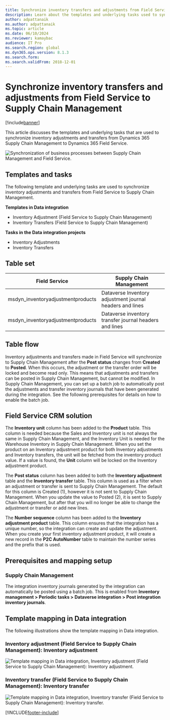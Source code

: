 ```yaml
---
title: Synchronize inventory transfers and adjustments from Field Service to Supply Chain Management
description: Learn about the templates and underlying tasks used to synchronize inventory transfers from Dynamics 365 Supply Chain Management to Dynamics 365 Field Service.
author: adpattanaik
ms.author: adpattanaik
ms.topic: article
ms.date: 06/10/2024
ms.reviewer: kamaybac
audience: IT Pro 
ms.search.region: global
ms.dyn365.ops.version: 8.1.3
ms.search.form: 
ms.search.validFrom: 2018-12-01
---
```


# Synchronize inventory transfers and adjustments from Field Service to Supply Chain Management

[!include[banner](../../../finance/includes/banner.md)]



This article discusses the templates and underlying tasks that are used to synchronize inventory adjustments and transfers from Dynamics 365 Supply Chain Management to Dynamics 365 Field Service.

![Synchronization of business processes between Supply Chain Management and Field Service.](../../../supply-chain/sales-marketing/media/FSTransAdjOW.png)

## Templates and tasks
The following template and underlying tasks are used to synchronize inventory adjustments and transfers from Field Service to Supply Chain Management.

**Templates in Data integration**
- Inventory Adjustment (Field Service to Supply Chain Management)
- Inventory Transfers (Field Service to Supply Chain Management)

**Tasks in the Data integration projects**
- Inventory Adjustments
- Inventory Transfers

## Table set
| Field Service                     | Supply Chain Management                          |
|-----------------------------------|----------------------------------------------------|
| msdyn_inventoryadjustmentproducts | Dataverse Inventory adjustment journal headers and lines |
| msdyn_inventoryadjustmentproducts | Dataverse inventory transfer journal headers and lines   |

## Table flow
Inventory adjustments and transfers made in Field Service will synchronize to Supply Chain Management after the **Post status** changes from **Created** to **Posted**. When this occurs, the adjustment or the transfer order will be locked and become read only. This means that adjustments and transfers can be posted in Supply Chain Management, but cannot be modified. In Supply Chain Management, you can set up a batch job to automatically post the adjustments and transfer inventory journals that have been generated during the integration. See the following prerequisites for details on how to enable the batch job.

## Field Service CRM solution 
The **Inventory unit** column has been added to the **Product** table. This column is needed because the Sales and Inventory unit is not always the same in Supply Chain Management, and the Inventory Unit is needed for the Warehouse Inventory in Supply Chain Management.
When you set the product on an Inventory adjustment product for both Inventory adjustments and Inventory transfers, the unit will be fetched from the inventory product value. If a value is found, the **Unit** column will be locked on the Inventory adjustment product.

The **Post status** column has been added to both the **Inventory adjustment** table and the **Inventory transfer** table. This column is used as a filter when an adjustment or transfer is sent to Supply Chain Management. The default for this column is Created (1), however it is not sent to Supply Chain Management. When you update the value to Posted (2), it is sent to Supply Chain Management, but after that you will no longer be able to change the adjustment or transfer or add new lines.

The **Number sequence** column has been added to the **Inventory adjustment product** table. This column ensures that the integration has a unique number, so the integration can create and update the adjustment. When you create your first inventory adjustment product, it will create a new record in the **P2C AutoNumber** table to maintain the number series and the prefix that is used.

## Prerequisites and mapping setup

### Supply Chain Management
The integration inventory journals generated by the integration can automatically be posted using a batch job. This is enabled from **Inventory management > Periodic tasks > Dataverse integration > Post integration inventory journals**.

## Template mapping in Data integration

The following illustrations show the template mapping in Data integration.

### Inventory adjustment (Field Service to Supply Chain Management): Inventory adjustment

![Template mapping in Data integration, Inventory adjustment (Field Service to Supply Chain Management): Inventory adjustment.](../../../supply-chain/sales-marketing/media/FSAdj1.png)


### Inventory transfer (Field Service to Supply Chain Management): Inventory transfer

![Template mapping in Data integration, Inventory transfer (Field Service to Supply Chain Management): Inventory transfer.](../../../supply-chain/sales-marketing/media/FSTrans1.png)


[!INCLUDE[footer-include](../../../includes/footer-banner.md)]
